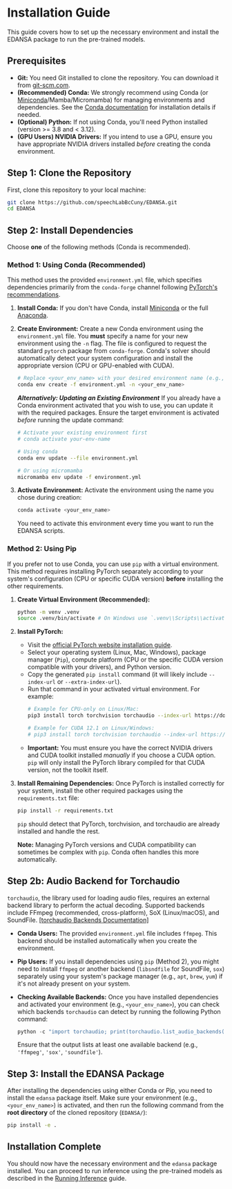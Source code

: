 # Installation Guide

This guide covers how to set up the necessary environment and install the EDANSA package to run the pre-trained models.

## Prerequisites

*   **Git:** You need Git installed to clone the repository. You can download it from [git-scm.com](https://git-scm.com/).
*   **(Recommended) Conda:** We strongly recommend using Conda (or [Miniconda](https://docs.conda.io/en/latest/miniconda.html)/Mamba/Micromamba) for managing environments and dependencies. See the [Conda documentation](https://docs.conda.io/) for installation details if needed.
*   **(Optional) Python:** If not using Conda, you'll need Python installed (version >= 3.8 and < 3.12).
*   **(GPU Users) NVIDIA Drivers:** If you intend to use a GPU, ensure you have appropriate NVIDIA drivers installed *before* creating the conda environment.

## Step 1: Clone the Repository

First, clone this repository to your local machine:

```bash
git clone https://github.com/speechLabBcCuny/EDANSA.git
cd EDANSA
```

## Step 2: Install Dependencies

Choose **one** of the following methods (Conda is recommended).

### Method 1: Using Conda (Recommended)

This method uses the provided `environment.yml` file, which specifies dependencies primarily from the `conda-forge` channel following [PyTorch's recommendations](https://github.com/pytorch/pytorch/issues/138506).

1.  **Install Conda:** If you don't have Conda, install [Miniconda](https://docs.conda.io/en/latest/miniconda.html) or the full [Anaconda](https://www.anaconda.com/products/distribution).

2.  **Create Environment:** Create a new Conda environment using the `environment.yml` file. You **must** specify a name for your new environment using the `-n` flag. The file is configured to request the standard `pytorch` package from `conda-forge`. Conda's solver should automatically detect your system configuration and install the appropriate version (CPU or GPU-enabled with CUDA).

    ```bash
    # Replace <your_env_name> with your desired environment name (e.g., edansa)
    conda env create -f environment.yml -n <your_env_name>
    ```
    
    ***Alternatively: Updating an Existing Environment***
    If you already have a Conda environment activated that you wish to use, you can update it with the required packages. Ensure the target environment is activated *before* running the update command:
    ```bash
    # Activate your existing environment first
    # conda activate your-env-name
    
    # Using conda
    conda env update --file environment.yml
    
    # Or using micromamba
    micromamba env update -f environment.yml
    ```

3.  **Activate Environment:** Activate the environment using the name you chose during creation:
    ```bash
    conda activate <your_env_name> 
    ```
    You need to activate this environment every time you want to run the EDANSA scripts.

### Method 2: Using Pip

If you prefer not to use Conda, you can use `pip` with a virtual environment. This method requires installing PyTorch separately according to your system's configuration (CPU or specific CUDA version) **before** installing the other requirements.

1.  **Create Virtual Environment (Recommended):**
    ```bash
    python -m venv .venv 
    source .venv/bin/activate # On Windows use `.venv\\Scripts\\activate`
    ```

2.  **Install PyTorch:** 
    *   Visit the [official PyTorch website installation guide](https://pytorch.org/get-started/locally/).
    *   Select your operating system (Linux, Mac, Windows), package manager (`Pip`), compute platform (CPU or the specific CUDA version compatible with your drivers), and Python version.
    *   Copy the generated `pip install` command (it will likely include `--index-url` or `--extra-index-url`).
    *   Run that command in your activated virtual environment. For example:
        ```bash
        # Example for CPU-only on Linux/Mac:
        pip3 install torch torchvision torchaudio --index-url https://download.pytorch.org/whl/cpu
        
        # Example for CUDA 12.1 on Linux/Windows:
        # pip3 install torch torchvision torchaudio --index-url https://download.pytorch.org/whl/cu121 
        ```
    *   **Important:** You must ensure you have the correct NVIDIA drivers and CUDA toolkit installed *manually* if you choose a CUDA option. `pip` will only install the PyTorch library compiled for that CUDA version, not the toolkit itself.

3.  **Install Remaining Dependencies:** Once PyTorch is installed correctly for your system, install the other required packages using the `requirements.txt` file:
    ```bash
    pip install -r requirements.txt
    ```
    `pip` should detect that PyTorch, torchvision, and torchaudio are already installed and handle the rest.

    **Note:** Managing PyTorch versions and CUDA compatibility can sometimes be complex with `pip`. Conda often handles this more automatically.

## Step 2b: Audio Backend for Torchaudio

`torchaudio`, the library used for loading audio files, requires an external backend library to perform the actual decoding. Supported backends include FFmpeg (recommended, cross-platform), SoX (Linux/macOS), and SoundFile. [\[torchaudio Backends Documentation\]](https://pytorch.org/audio/stable/torchaudio.html#backend)

*   **Conda Users:** The provided `environment.yml` file includes `ffmpeg`. This backend should be installed automatically when you create the environment.
*   **Pip Users:** If you install dependencies using `pip` (Method 2), you might need to install `ffmpeg` or another backend (`libsndfile` for SoundFile, `sox`) separately using your system's package manager (e.g., `apt`, `brew`, `yum`) if it's not already present on your system.

*   **Checking Available Backends:** Once you have installed dependencies and activated your environment (e.g., `<your_env_name>`), you can check which backends `torchaudio` can detect by running the following Python command:

    ```python
    python -c "import torchaudio; print(torchaudio.list_audio_backends())"
    ```
    Ensure that the output lists at least one available backend (e.g., `'ffmpeg'`, `'sox'`, `'soundfile'`).

## Step 3: Install the EDANSA Package

After installing the dependencies using either Conda or Pip, you need to install the `edansa` package itself. Make sure your environment (e.g., `<your_env_name>`) is activated, and then run the following command from the **root directory** of the cloned repository (`EDANSA/`):

```bash
pip install -e .
```

## Installation Complete

You should now have the necessary environment and the `edansa` package installed. You can proceed to run inference using the pre-trained models as described in the [Running Inference](./using_pretrained_model/index.md) guide.